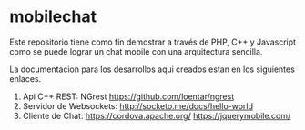 # mobilechat
Este repositorio tiene como fin demostrar a través de PHP, C++ y Javascript como se puede lograr un chat mobile con una arquitectura sencilla.


La documentacion para los desarrollos aqui creados estan en los siguientes enlaces.

1. Api C++ REST: NGrest https://github.com/loentar/ngrest
2. Servidor de Websockets: http://socketo.me/docs/hello-world
3. Cliente de Chat: https://cordova.apache.org/ https://jquerymobile.com/
